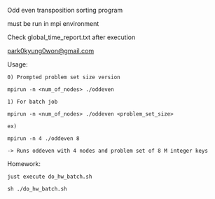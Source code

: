 Odd even transposition sorting program

must be run in mpi environment

Check global_time_report.txt after execution

park0kyung0won@gmail.com

Usage:

	0) Prompted problem set size version

	mpirun -n <num_of_nodes> ./oddeven

	1) For batch job

	mpirun -n <num_of_nodes> ./oddeven <problem_set_size>

	ex)

	mpirun -n 4 ./oddeven 8

	-> Runs oddeven with 4 nodes and problem set of 8 M integer keys

Homework:

	just execute do_hw_batch.sh

	sh ./do_hw_batch.sh
